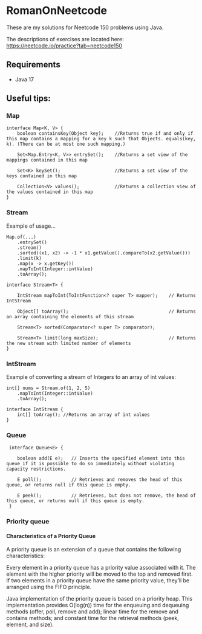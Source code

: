 # RomanOnNeetcode
These are my solutions for Neetcode 150 problems using Java. 

The descriptions of exercises are located here: https://neetcode.io/practice?tab=neetcode150

## Requirements
- Java 17

## Useful tips:

### Map

```
interface Map<K, V> {
    boolean containsKey(Object key);    //Returns true if and only if this map contains a mapping for a key k such that Objects. equals(key, k). (There can be at most one such mapping.)
    
    Set<Map.Entry<K, V>> entrySet();    //Returns a set view of the mappings contained in this map
    
    Set<K> keySet();                    //Returns a set view of the keys contained in this map
    
    Collection<V> values();             //Returns a collection view of the values contained in this map
}
```

### Stream
Example of usage...
```
Map.of(...)
    .entrySet()
    .stream()
    .sorted((x1, x2) -> -1 * x1.getValue().compareTo(x2.getValue()))
    .limit(k)
    .map(x -> x.getKey())
    .mapToInt(Integer::intValue)
    .toArray();
```


```
interface Stream<T> {

    IntStream mapToInt(ToIntFunction<? super T> mapper);    // Returns IntStream
    
    Object[] toArray();                                     // Returns an array containing the elements of this stream
    
    Stream<T> sorted(Comparator<? super T> comparator);
    
    Stream<T> limit(long maxSize);                          // Returns the new stream with limited number of elements
}
```

### IntStream

Example of converting a stream of Integers to an array of int values:
```
int[] nums = Stream.of(1, 2, 5)
    .mapToInt(Integer::intValue)
    .toArray();
```

```
interface IntStream {
    int[] toArray(); //Returns an array of int values
}
```

### Queue

```
 interface Queue<E> {
    
    boolean add(E e);   // Inserts the specified element into this queue if it is possible to do so immediately without violating capacity restrictions.
   
    E poll();           // Retrieves and removes the head of this queue, or returns null if this queue is empty.
      
    E peek();           // Retrieves, but does not remove, the head of this queue, or returns null if this queue is empty.
 }
```

### Priority queue

#### Characteristics of a Priority Queue
A priority queue is an extension of a queue that contains the following characteristics:

Every element in a priority queue has a priority value associated with it. 
The element with the higher priority will be moved to the top and removed first. 
If two elements in a priority queue have the same priority value, they’ll be arranged using the FIFO principle.

Java implementation of the priority queue is based on a priority heap. 
This implementation provides O(log(n)) time for the enqueuing and dequeuing methods (offer, poll, remove and add); linear time for the remove and contains methods; and constant time for the retrieval methods (peek, element, and size).